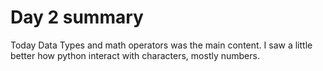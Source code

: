 # Day 2 summary

Today Data Types and math operators was the main content. I saw a little better how python interact with characters, mostly numbers.
